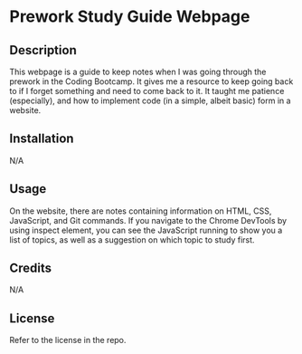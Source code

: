 # Prework Study Guide Webpage

## Description

This webpage is a guide to keep notes when I was going through the prework in the Coding Bootcamp. It gives me a resource to keep going back to if I forget something and need to come back to it. It taught me patience (especially), and how to implement code (in a simple, albeit basic) form in a website.

## Installation

N/A

## Usage

On the website, there are notes containing information on HTML, CSS, JavaScript, and Git commands. If you navigate to the Chrome DevTools by using inspect element, you can see the JavaScript running to show you a list of topics, as well as a suggestion on which topic to study first.

## Credits

N/A

## License

Refer to the license in the repo.